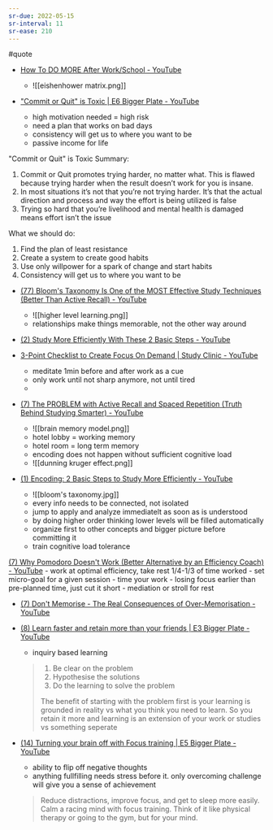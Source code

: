```yaml
---
sr-due: 2022-05-15
sr-interval: 11
sr-ease: 210
---
```


#quote 


- [How To DO MORE After Work/School - YouTube](https://www.youtube.com/watch?v=KyNwpv3OU2E)
	- ![[eishenhower matrix.png]]

- ["Commit or Quit" is Toxic | E6 Bigger Plate - YouTube](https://www.youtube.com/watch?v=h8fGC0PXk4k)
	- high motivation needed = high risk
	- need a plan that works on bad days
	- consistency will get us to where you want to be
	- passive income for life

"Commit or Quit" is Toxic Summary:
1. Commit or Quit promotes trying harder, no matter what. This is flawed because trying harder when the result doesn’t work for you is insane. 
2. In most situations it’s not that you’re not trying harder. It’s that the actual direction and process and way the effort is being utilized is false
3. Trying so hard that you’re livelihood and mental health is damaged means effort isn’t the issue

What we should do:
1. Find the plan of least resistance
2. Create a system to create good habits
3. Use only willpower for a spark of change and start habits
4. Consistency will get us to where you want to be

- [(77) Bloom's Taxonomy Is One of the MOST Effective Study Techniques (Better Than Active Recall) - YouTube](https://www.youtube.com/watch?v=q7lY-FytO3U&t=32s)
	- ![[higher level learning.png]]
	- relationships make things memorable, not the other way around

- [(2) Study More Efficiently With These 2 Basic Steps - YouTube](https://www.youtube.com/watch?v=VcT8puLpNKA)

- [3-Point Checklist to Create Focus On Demand | Study Clinic - YouTube](https://www.youtube.com/watch?v=-YXrTWUZKn4)
	- meditate 1min before and after work as a cue
	- only work until not sharp anymore, not until tired
	- 

- [(7) The PROBLEM with Active Recall and Spaced Repetition (Truth Behind Studying Smarter) - YouTube](https://www.youtube.com/watch?v=--Hu2w0s72Y)
	- ![[brain memory model.png]]
	- hotel lobby = working memory
	- hotel room = long term memory
	- encoding does not happen without sufficient cognitive load
	- ![[dunning kruger effect.png]]

- [(1) Encoding: 2 Basic Steps to Study More Efficiently - YouTube](https://www.youtube.com/watch?v=VcT8puLpNKA)
	- ![[bloom's taxonomy.jpg]]
	- every info needs to be connected, not isolated
	- jump to apply and analyze immediatelt as soon as is understood
	- by doing higher order thinking lower levels will be filled automatically
	- organize first to other concepts and bigger picture before committing it
	- train cognitive load tolerance


[(7) Why Pomodoro Doesn't Work (Better Alternative by an Efficiency Coach) - YouTube](https://www.youtube.com/watch?v=olX0mXl1B9s)
	- work at optimal efficiency, take rest 1/4-1/3 of time worked
	- set micro-goal for a given session
	- time your work
	- losing focus earlier than pre-planned time, just cut it short
	- mediation or stroll for rest
	
	
- [(7) Don't Memorise - The Real Consequences of Over-Memorisation - YouTube](https://www.youtube.com/watch?v=a_Coaq-oIsA)
- [(8) Learn faster and retain more than your friends | E3 Bigger Plate - YouTube](https://www.youtube.com/watch?v=sA8E0rYQcFY)
	- inquiry based learning

	>1. Be clear on the problem 
	>2. Hypothesise the solutions
	>3. Do the learning to solve the problem
	>
	>The benefit of starting with the problem first is your learning is grounded in reality vs what you think you need to learn. So you retain it more and learning is an extension of your work or studies vs something seperate

- [(14) Turning your brain off with Focus training | E5 Bigger Plate - YouTube](https://www.youtube.com/watch?v=XKiIretroarchBORcZro)
	- ability to flip off negative thoughts
	- anything fullfilling needs stress before it. only overcoming challenge will give you a sense of achievement
	
	> Reduce distractions, improve focus, and get to sleep more easily. Calm a racing mind with focus training. Think of it like physical therapy or going to the gym, but for your mind.